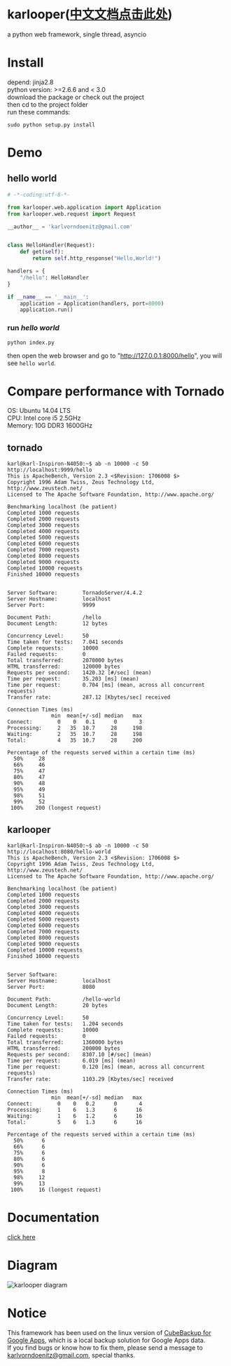# karlooper([中文文档点击此处](https://github.com/karldoenitz/karlooper/blob/master/%E4%BD%BF%E7%94%A8%E5%89%8D%E9%98%85%E8%AF%BB.md))
a python web framework, single thread, asyncio

# Install
depend: jinja2.8  
python version: >=2.6.6 and < 3.0  
download the package or check out the project  
then cd to the project folder  
run these commands:  

    sudo python setup.py install  

# Demo
## hello world
```python
# -*-coding:utf-8-*-

from karlooper.web.application import Application
from karlooper.web.request import Request

__author__ = 'karlvorndoenitz@gmail.com'


class HelloHandler(Request):
    def get(self):
        return self.http_response("Hello,World!")

handlers = {
    "/hello": HelloHandler
}

if __name__ == '__main__':
    application = Application(handlers, port=8000)
    application.run()

```
### run _hello world_
    python index.py
then open the web browser and go to "http://127.0.0.1:8000/hello", you will see ```hello world```.

# Compare performance with Tornado
OS: Ubuntu 14.04 LTS  
CPU: Intel core i5 2.5GHz  
Memory: 10G DDR3 1600GHz  
## tornado
```
karl@karl-Inspiron-N4050:~$ ab -n 10000 -c 50 http://localhost:9999/hello
This is ApacheBench, Version 2.3 <$Revision: 1706008 $>
Copyright 1996 Adam Twiss, Zeus Technology Ltd, http://www.zeustech.net/
Licensed to The Apache Software Foundation, http://www.apache.org/

Benchmarking localhost (be patient)
Completed 1000 requests
Completed 2000 requests
Completed 3000 requests
Completed 4000 requests
Completed 5000 requests
Completed 6000 requests
Completed 7000 requests
Completed 8000 requests
Completed 9000 requests
Completed 10000 requests
Finished 10000 requests


Server Software:        TornadoServer/4.4.2
Server Hostname:        localhost
Server Port:            9999

Document Path:          /hello
Document Length:        12 bytes

Concurrency Level:      50
Time taken for tests:   7.041 seconds
Complete requests:      10000
Failed requests:        0
Total transferred:      2070000 bytes
HTML transferred:       120000 bytes
Requests per second:    1420.32 [#/sec] (mean)
Time per request:       35.203 [ms] (mean)
Time per request:       0.704 [ms] (mean, across all concurrent requests)
Transfer rate:          287.12 [Kbytes/sec] received

Connection Times (ms)
              min  mean[+/-sd] median   max
Connect:        0    0   0.1      0       3
Processing:     2   35  10.7     28     198
Waiting:        2   35  10.7     28     198
Total:          4   35  10.7     28     200

Percentage of the requests served within a certain time (ms)
  50%     28
  66%     46
  75%     47
  80%     47
  90%     48
  95%     49
  98%     51
  99%     52
 100%    200 (longest request)
```
## karlooper
```
karl@karl-Inspiron-N4050:~$ ab -n 10000 -c 50 http://localhost:8080/hello-world
This is ApacheBench, Version 2.3 <$Revision: 1706008 $>
Copyright 1996 Adam Twiss, Zeus Technology Ltd, http://www.zeustech.net/
Licensed to The Apache Software Foundation, http://www.apache.org/

Benchmarking localhost (be patient)
Completed 1000 requests
Completed 2000 requests
Completed 3000 requests
Completed 4000 requests
Completed 5000 requests
Completed 6000 requests
Completed 7000 requests
Completed 8000 requests
Completed 9000 requests
Completed 10000 requests
Finished 10000 requests


Server Software:
Server Hostname:        localhost
Server Port:            8080

Document Path:          /hello-world
Document Length:        20 bytes

Concurrency Level:      50
Time taken for tests:   1.204 seconds
Complete requests:      10000
Failed requests:        0
Total transferred:      1360000 bytes
HTML transferred:       200000 bytes
Requests per second:    8307.10 [#/sec] (mean)
Time per request:       6.019 [ms] (mean)
Time per request:       0.120 [ms] (mean, across all concurrent requests)
Transfer rate:          1103.29 [Kbytes/sec] received

Connection Times (ms)
              min  mean[+/-sd] median   max
Connect:        0    0   0.2      0       4
Processing:     1    6   1.3      6      16
Waiting:        1    6   1.2      6      16
Total:          5    6   1.3      6      16

Percentage of the requests served within a certain time (ms)
  50%      6
  66%      6
  75%      6
  80%      6
  90%      6
  95%      8
  98%     12
  99%     13
 100%     16 (longest request)
```

# Documentation
[click here](https://github.com/karldoenitz/karlooper/blob/master/documentations/document.md)

# Diagram
![karlooper diagram](https://github.com/karldoenitz/karlooper/blob/master/documentations/images/karlooper_architecture_diagram.png "this is karlooper diagram")

# Notice
This framework has been used on the linux version of [CubeBackup for Google Apps](http://www.cubebackup.com), which is a local backup solution for Google Apps data.   
If you find bugs or know how to fix them,  please send a message to karlvorndoenitz@gmail.com, special thanks.   
